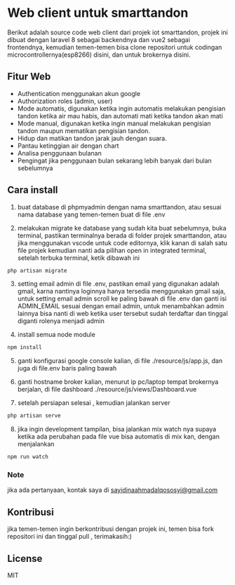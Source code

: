 # Web client untuk smarttandon

Berikut adalah source code web client dari projek iot smarttandon, projek ini dibuat dengan laravel 8 sebagai backendnya dan vue2 sebagai frontendnya, kemudian temen-temen bisa clone repositori untuk codingan microcontrollernya(esp8266) disini, dan untuk brokernya disini.

## Fitur Web

- Authentication menggunakan akun google 
- Authorization roles (admin, user)
- Mode automatis, digunakan ketika ingin automatis melakukan pengisian tandon ketika air mau habis, dan automati mati ketika tandon akan mati
- Mode manual, digunakan ketika ingin manual melakukan pengisian tandon maupun mematikan pengisian tandon.
- Hidup dan matikan tandon jarak jauh dengan suara.
- Pantau ketinggian air dengan chart
- Analisa penggunaan bulanan
- Pengingat jika penggunaan bulan sekarang lebih banyak dari bulan sebelumnya

## Cara install

1. buat database di phpmyadmin dengan nama smarttandon, atau sesuai nama database yang temen-temen buat di file .env

2. melakukan migrate ke database yang sudah kita buat sebelumnya, buka terminal, pastikan terminalnya berada di folder projek smarttandon, atau jika  menggunakan vscode untuk code editornya, klik kanan di salah satu file projek kemudian nanti ada pilihan open in integrated terminal, setelah terbuka terminal, ketik dibawah ini 
```sh
php artisan migrate
```

3. setting email admin di file .env, pastikan email yang digunakan adalah gmail, karna nantinya loginnya hanya tersedia menggunakan gmail saja, untuk setting email admin scroll ke paling bawah di file .env dan ganti isi ADMIN_EMAIL sesuai dengan email admin, untuk menambahkan admin lainnya bisa nanti di web ketika user tersebut sudah terdaftar dan tinggal diganti rolenya menjadi admin

4. install semua node module
```sh
npm install
```

5. ganti konfigurasi google console kalian, di file ./resource/js/app.js, dan juga di file.env baris paling bawah

6. ganti hostname broker kalian, menurut ip pc/laptop tempat brokernya berjalan, di file dashboard ./resource/js/views/Dashboard.vue

7. setelah persiapan selesai , kemudian jalankan server

```sh
php artisan serve
```

8. jika ingin development tampilan, bisa jalankan mix watch nya supaya ketika ada perubahan pada file vue bisa automatis di mix kan, dengan menjalankan

```sh
npm run watch
```

### Note
jika ada pertanyaan, kontak saya di sayidinaahmadalqososyi@gmail.com


## Kontribusi
jika temen-temen ingin berkontribusi dengan projek ini, temen bisa fork repositori ini dan tinggal pull , terimakasih:)

## License

MIT
